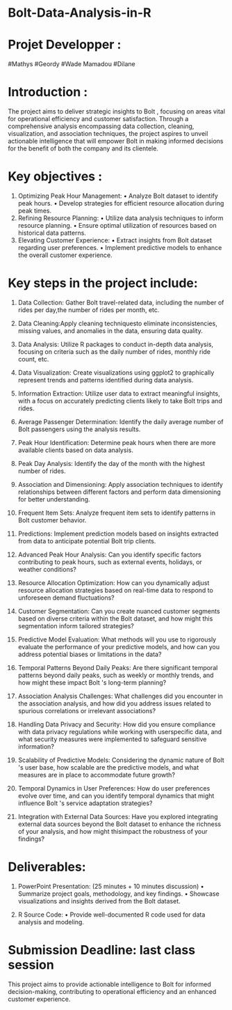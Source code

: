 # Bolt-Data-Analysis-in-R
# Projet Developper :
  #Mathys 
  #Geordy 
  #Wade Mamadou 
  #Dilane

  
# Introduction :
The project aims to deliver strategic insights to Bolt , focusing on areas vital for operational
efficiency and customer satisfaction. Through a comprehensive analysis encompassing data
collection, cleaning, visualization, and association techniques, the project aspires to unveil
actionable intelligence that will empower Bolt in making informed decisions for the benefit of
both the company and its clientele.

# Key objectives :
1. Optimizing Peak Hour Management:
• Analyze Bolt dataset to identify peak hours.
• Develop strategies for efficient resource allocation during peak times.
2. Refining Resource Planning:
• Utilize data analysis techniques to inform resource planning.
• Ensure optimal utilization of resources based on historical data patterns.
3. Elevating Customer Experience:
• Extract insights from Bolt dataset regarding user preferences.
• Implement predictive models to enhance the overall customer experience.

# Key steps in the project include:
1. Data Collection: Gather Bolt travel-related data, including the number of rides per day,the number of rides per month, etc.

2. Data Cleaning:Apply cleaning techniquesto eliminate inconsistencies, missing values,
and anomalies in the data, ensuring data quality.

3. Data Analysis: Utilize R packages to conduct in-depth data analysis, focusing on
criteria such as the daily number of rides, monthly ride count, etc.

4. Data Visualization: Create visualizations using ggplot2 to graphically represent trends and patterns identified during data analysis.

5. Information Extraction: Utilize user data to extract meaningful insights, with a focus
on accurately predicting clients likely to take Bolt trips and rides.

6. Average Passenger Determination: Identify the daily average number of Bolt
passengers using the analysis results.

7. Peak Hour Identification: Determine peak hours when there are more available clients
based on data analysis.

8. Peak Day Analysis: Identify the day of the month with the highest number of rides.

9. Association and Dimensioning: Apply association techniques to identify relationships
between different factors and perform data dimensioning for better understanding.

10. Frequent Item Sets: Analyze frequent item sets to identify patterns in Bolt customer
behavior.

11. Predictions: Implement prediction models based on insights extracted from data to
anticipate potential Bolt trip clients.

12. Advanced Peak Hour Analysis:
Can you identify specific factors contributing to peak hours, such as external events,
holidays, or weather conditions?

13. Resource Allocation Optimization:
How can you dynamically adjust resource allocation strategies based on real-time data
to respond to unforeseen demand fluctuations?

14. Customer Segmentation:
Can you create nuanced customer segments based on diverse criteria within the Bolt
dataset, and how might this segmentation inform tailored strategies?

15. Predictive Model Evaluation:
What methods will you use to rigorously evaluate the performance of your predictive
models, and how can you address potential biases or limitations in the data?

16. Temporal Patterns Beyond Daily Peaks:
Are there significant temporal patterns beyond daily peaks, such as weekly or monthly
trends, and how might these impact Bolt 's long-term planning?

17. Association Analysis Challenges:
What challenges did you encounter in the association analysis, and how did you address
issues related to spurious correlations or irrelevant associations?

18. Handling Data Privacy and Security:
How did you ensure compliance with data privacy regulations while working with userspecific data, and what security measures were implemented to safeguard sensitive
information?

19. Scalability of Predictive Models:
Considering the dynamic nature of Bolt 's user base, how scalable are the predictive
models, and what measures are in place to accommodate future growth?

20. Temporal Dynamics in User Preferences:
How do user preferences evolve over time, and can you identify temporal dynamics that
might influence Bolt 's service adaptation strategies?

21. Integration with External Data Sources:
Have you explored integrating external data sources beyond the Bolt dataset to enhance
the richness of your analysis, and how might thisimpact the robustness of your findings?


# Deliverables:
1. PowerPoint Presentation: (25 minutes + 10 minutes discussion)
    • Summarize project goals, methodology, and key findings.
    • Showcase visualizations and insights derived from the Bolt dataset.

2. R Source Code:
    • Provide well-documented R code used for data analysis and modeling.
      
# Submission Deadline: last class session
This project aims to provide actionable intelligence to Bolt for informed decision-making,
contributing to operational efficiency and an enhanced customer experience.
